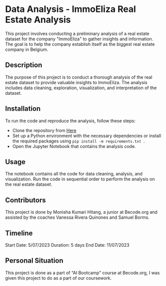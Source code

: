
# Data Analysis - ImmoEliza Real Estate Analysis
This project involves conducting a preliminary analysis of a real estate dataset for the company "ImmoEliza" to gather insights and information. The goal is to help the company establish itself as the biggest real estate company in Belgium.
  
## Description
The purpose of this project is to conduct a thorough analysis of the real estate dataset to provide valuable insights to ImmoEliza. The analysis includes data cleaning, exploration, visualization, and interpretation of the dataset.

## Installation
To run the code and reproduce the analysis, follow these steps:

* Clone the repository from [Here](https://github.com/moni2code/Data-visualization-ImmoEliza)
* Set up a Python environment with the necessary dependencies or install the required packages using ```pip install -m requirements.txt ```.
* Open the Jupyter Notebook that contains the analysis code.
  
## Usage
The notebook contains all the code for data cleaning, analysis, and visualization. Run the code in sequential order to perform the analysis on the real estate dataset. 


## Contributors
This project is done by Monisha Kumari Hitang, a junior at Becode.org and assisted by the coaches Vanessa Rivera Quinones and Samuel Borms.

## Timeline
Start Date: 5/07/2023
Duration: 5 days
End Date: 11/07/2023 

## Personal Situation
This project is done as a part of “AI Bootcamp” course at Becode.org, I was given this project to do as a part of our coursework.